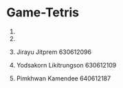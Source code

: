 # Game-Tetris
1.

2.

3. Jirayu Jitprem 630612096

4. Yodsakorn Likitrungson 630612109

5. Pimkhwan Kamendee 640612187

